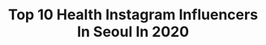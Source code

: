 ---
title: Top 10 Health Instagram Influencers In Seoul In 2020
description: >-
  Find top health Instagram influencers in Seoul in 2020. Most popular hashtags: # #fitness #health #covid19.
platform: Instagram
profiles:
  - username: "yaroslava_doroganova"
    fullname: >-
      yaroslava💜doroganova
    location: "South Korea"
    followers: 5092
    engagement: 567
    commentsToLikes: 0.040487
    id: ckaoyxbspjfvx0i78sb4y1t5d
    verified: false
    hashtags: "#koreanstyle, #puntahouse, #quarantinemood, #seoul"
  - username: "sat_a.m"
    fullname: >-
      김기현 / Kim gi hyeon
    location: "South Korea"
    followers: 5589
    engagement: 7440
    commentsToLikes: 0.011762
    id: ck9hazo64er0d0j78zl4zomn0
    verified: false
    hashtags: "#trek, #forzahorizon4, #seoul, #rapha"
  - username: "bigdaddyglam"
    fullname: >-
      Gordon Lam
    location: "South Korea"
    followers: 14312
    engagement: 853
    commentsToLikes: 0.020592
    id: ck5zuhi092d970i14yg72d5dj
    verified: false
    hashtags: "#clashdecartier, #fitness, #glamrock, #bvlgari"
  - username: "ddweji"
    fullname: >-
      뙈지뙈윤ಣ🐽ഒ
    location: "South Korea"
    followers: 20701
    engagement: 200
    commentsToLikes: 0.043150
    id: ckap1b86jtu1m0i788m2hrgxd
    verified: false
    hashtags: ""
  - username: "yyunwoo"
    fullname: >-
      김윤우/한식전공
    location: "South Korea"
    followers: 96441
    engagement: 255
    commentsToLikes: 0.018872
    id: ckap9pwe7t6670i78ne9czu8f
    verified: false
    hashtags: "#gimpo, #ikseondong, #aratrium, #bts"
  - username: "baristajoy.com.kr"
    fullname: >-
      Creator Joy 👩🏻
    location: "South Korea"
    followers: 10922
    engagement: 315
    commentsToLikes: 0.014660
    id: ck6u0ye45igt50j71dtltlrx7
    verified: false
    hashtags: "#cappuccino, #baristagram, #papercuplatteart, #flatwhite"
  - username: "hyoninii"
    fullname: >-
      Hyoni🎀 효니
    location: "South Korea"
    followers: 15652
    engagement: 882
    commentsToLikes: 0.022289
    id: ckapby83h1qoe0i78duyl1zxg
    verified: false
    hashtags: "#ad, #noncf, #nonamecyclistfactory, #nncf"
  - username: "wo.om"
    fullname: >-
      우미
    location: "South Korea"
    followers: 58681
    engagement: 259
    commentsToLikes: 0.024992
    id: ck9wdte67h6wk0j78vg8vd81f
    verified: false
    hashtags: "#bodycheck, #mlb, #mlbcrew, #balanza"
  - username: "silversoo"
    fullname: >-
      은성
    location: "South Korea"
    followers: 39986
    engagement: 345
    commentsToLikes: 0.011375
    id: ck8tdoduk45if0j78hee3r9nr
    verified: false
    hashtags: ""
  - username: "shazzainuddin"
    fullname: >-
      Shazz Zainuddin
    location: "South Korea"
    followers: 132186
    engagement: 2221
    commentsToLikes: 0.005157
    id: ck6tj160s1tiq0j71ojmeazri
    verified: false
    hashtags: ""
---